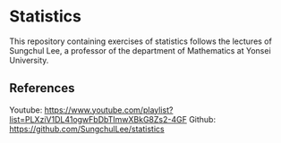 # Statistics
This repository containing exercises of statistics follows the lectures of Sungchul Lee, a professor of the department of Mathematics at Yonsei University.

## References
Youtube: https://www.youtube.com/playlist?list=PLXziV1DL41ogwFbDbTImwXBkG8Zs2-4GF
Github: https://github.com/SungchulLee/statistics
